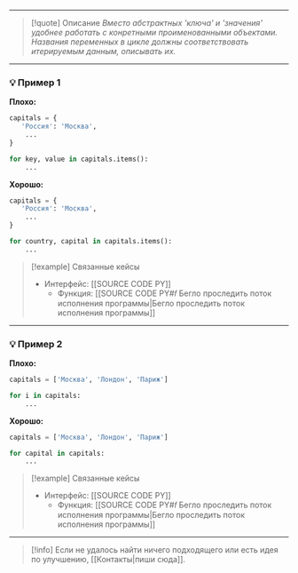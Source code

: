 ***

>[!quote] Описание
_Вместо абстрактных 'ключа' и 'значения' удобнее работать с конретными проименованными объектами.
Названия переменных в цикле должны соответствовать итерируемым данным, описывать их._

***
### 💡 Пример 1

**Плохо:**
```python
capitals = {
   'Россия': 'Москва',
    ...
}

for key, value in capitals.items():
    ...
```

**Хорошо:**
```python
capitals = {
   'Россия': 'Москва',
    ...
}

for country, capital in capitals.items():
    ...
```

> [!example] Связанные кейсы
>- Интерфейс: [[SOURCE CODE PY]]
>	- Функция: [[SOURCE CODE PY#𝑓 Бегло проследить поток исполнения программы|Бегло проследить поток исполнения программы]]

***
### 💡 Пример 2

**Плохо:**
```python
capitals = ['Москва', 'Лондон', 'Париж']

for i in capitals:
    ...
```

**Хорошо:**
```python
capitals = ['Москва', 'Лондон', 'Париж']

for capital in capitals:
    ...
```

> [!example] Связанные кейсы
>- Интерфейс: [[SOURCE CODE PY]]
>	- Функция: [[SOURCE CODE PY#𝑓 Бегло проследить поток исполнения программы|Бегло проследить поток исполнения программы]]

***

> [!info]
> Если не удалось найти ничего подходящего или есть идея по улучшению, [[Контакты|пиши сюда]].
